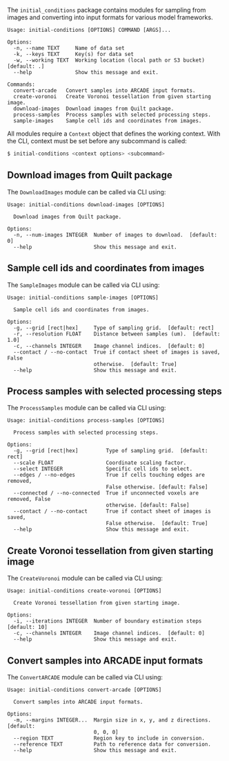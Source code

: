 The `initial_conditions` package contains modules for sampling from images and converting into input formats for various model frameworks.

```
Usage: initial-conditions [OPTIONS] COMMAND [ARGS]...

Options:
  -n, --name TEXT     Name of data set
  -k, --keys TEXT     Key(s) for data set
  -w, --working TEXT  Working location (local path or S3 bucket)  [default: .]
  --help              Show this message and exit.

Commands:
  convert-arcade   Convert samples into ARCADE input formats.
  create-voronoi   Create Voronoi tessellation from given starting image.
  download-images  Download images from Quilt package.
  process-samples  Process samples with selected processing steps.
  sample-images    Sample cell ids and coordinates from images.
```

All modules require a `Context` object that defines the working context.
With the CLI, context must be set before any subcommand is called:

```bash
$ initial-conditions <context options> <subcommand>
```

## Download images from Quilt package

The `DownloadImages` module can be called via CLI using:

```
Usage: initial-conditions download-images [OPTIONS]

  Download images from Quilt package.

Options:
  -n, --num-images INTEGER  Number of images to download.  [default: 0]
  --help                    Show this message and exit.
```

## Sample cell ids and coordinates from images

The `SampleImages` module can be called via CLI using:

```
Usage: initial-conditions sample-images [OPTIONS]

  Sample cell ids and coordinates from images.

Options:
  -g, --grid [rect|hex]     Type of sampling grid.  [default: rect]
  -r, --resolution FLOAT    Distance between samples (um).  [default: 1.0]
  -c, --channels INTEGER    Image channel indices.  [default: 0]
  --contact / --no-contact  True if contact sheet of images is saved, False
                            otherwise.  [default: True]
  --help                    Show this message and exit.
```

## Process samples with selected processing steps

The `ProcessSamples` module can be called via CLI using:

```
Usage: initial-conditions process-samples [OPTIONS]

  Process samples with selected processing steps.

Options:
  -g, --grid [rect|hex]         Type of sampling grid.  [default: rect]
  --scale FLOAT                 Coordinate scaling factor.
  --select INTEGER              Specific cell ids to select.
  --edges / --no-edges          True if cells touching edges are removed,
                                False otherwise. [default: False]
  --connected / --no-connected  True if unconnected voxels are removed, False
                                otherwise. [default: False]
  --contact / --no-contact      True if contact sheet of images is saved,
                                False otherwise.  [default: True]
  --help                        Show this message and exit.
```

## Create Voronoi tessellation from given starting image

The `CreateVoronoi` module can be called via CLI using:

```
Usage: initial-conditions create-voronoi [OPTIONS]

  Create Voronoi tessellation from given starting image.

Options:
  -i, --iterations INTEGER  Number of boundary estimation steps  [default: 10]
  -c, --channels INTEGER    Image channel indices.  [default: 0]
  --help                    Show this message and exit.
```

## Convert samples into ARCADE input formats

The `ConvertARCADE` module can be called via CLI using:

```
Usage: initial-conditions convert-arcade [OPTIONS]

  Convert samples into ARCADE input formats.

Options:
  -m, --margins INTEGER...  Margin size in x, y, and z directions.  [default:
                            0, 0, 0]
  --region TEXT             Region key to include in conversion.
  --reference TEXT          Path to reference data for conversion.
  --help                    Show this message and exit.
```
